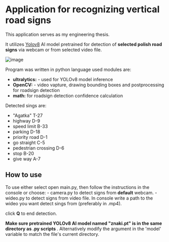 <h1>Application for recognizing vertical road signs</h1>

This application serves as my engineering thesis.

It utilizes [Yolov8](https://github.com/ultralytics/ultralytics) AI model pretrained for detection of <b>selected polish road signs</b> via webcam or from selected video file. 

![image](https://github.com/Szymon-Groch/RoadSign_detector/assets/171821030/901d447f-ee45-41bf-b063-c531e9ccb13b)

Program was written in python language
used modules are:
- <b>ultralytics:</b> - used for YOLOv8 model inference
- <b>OpenCV:</b> - video vapture, drawing bounding boxes and postprocessing for roadsign detection
- <b>math:</b> for roadsign detection confidence calculation


Detected sings are:
- "Agatka" T-27
- highway D-9
- speed limit  B-33
- parking D-18
- priority road D-1
-  go straight C-5
-  pedestrian crossing D-6
-  stop B-20
-  give way A-7

<h2>How to use</h2>
To use either select open main.py, then follow the instructions in the console
or choose:
- camera.py to detect signs from <b>default</b> webcam.
- wideo.py to detect signs from video file. In console write a path to the wideo you want detect sings from (preferably in .mp4).

click <b>Q</b> to end detection.


<b>Make sure pretrained YOLOv8 AI model named "znaki.pt" is in the same directory as .py scripts </b>. Alternatively modify the argument in the 'model' variable to match the file's current directory.

